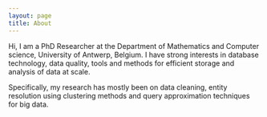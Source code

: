```yaml
---
layout: page
title: About
---
```



  Hi, I am a PhD Researcher at the Department of Mathematics and Computer science, University of Antwerp, Belgium.
  I have strong interests in database technology, data quality, tools and methods for efficient storage and analysis
  of data at scale.

  Specifically, my research has mostly been on data cleaning, entity resolution using clustering methods and query
  approximation techniques for big data.
